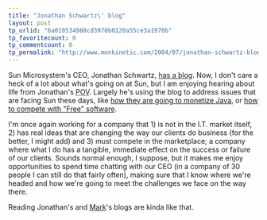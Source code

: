 ```yaml
---
title: "Jonathan Schwartz\' blog"
layout: post
tp_urlid: "6a010534988cd3970b0120a55ce3a1970b"
tp_favoritecount: 0
tp_commentcount: 0
tp_permalink: "http://www.monkinetic.com/2004/07/jonathan-schwartz-blog.html"
---
```

Sun Microsystem&#39;s CEO, Jonathan Schwartz, <a href="http://blogs.sun.com/roller/page/jonathan/">has a blog</a>. Now, I don&#39;t care a heck of a lot about what&#39;s going on at Sun, but I am enjoying hearing about life from Jonathan&#39;s <abbr title="Point Of View">POV</abbr>. Largely he&#39;s using the blog to address issues that are facing Sun these days, like <a href="http://blogs.sun.com/roller/page/jonathan/20040712#commodities_railroads_and_how_sun">how they are going to monetize Java</a>, or <a href="http://blogs.sun.com/roller/page/jonathan/20040721#competing_against_a_social_movement">how to compete with &quot;Free&quot; software</a>.

I&#39;m once again working for a company that 1) is not in the I.T. market itself, 2) has real ideas that are changing the way our clients do business (for the better, I might add) and 3) must compete in the marketplace; a company where what I do has a tangible, immediate effect on the success or failure of our clients. Sounds normal enough, I suppose, but it makes me enjoy opportunities to spend time chatting with our CEO (in a company of 30 people I can still do that fairly often), making sure that I know where we&#39;re headed and how we&#39;re going to meet the challenges we face on the way there.

Reading Jonathan&#39;s and <a href="http://www.blogmaverick.com/">Mark</a>&#39;s blogs are kinda like that.

